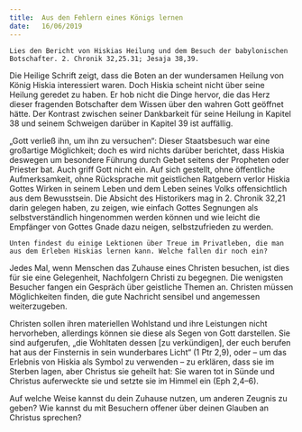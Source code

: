 ```yaml
---
title:  Aus den Fehlern eines Königs lernen
date:   16/06/2019
---
```


`Lies den Bericht von Hiskias Heilung und dem Besuch der babylonischen Botschafter. 2. Chronik 32,25.31; Jesaja 38,39.`

Die Heilige Schrift zeigt, dass die Boten an der wundersamen Heilung von König Hiskia interessiert waren. Doch Hiskia scheint nicht über seine Heilung geredet zu haben. Er hob nicht die Dinge hervor, die das Herz dieser fragenden Botschafter dem Wissen über den wahren Gott geöffnet hätte. Der Kontrast zwischen seiner Dankbarkeit für seine Heilung in Kapitel 38 und seinem Schweigen darüber in Kapitel 39 ist auffällig.

„Gott verließ ihn, um ihn zu versuchen“: Dieser Staatsbesuch war eine großartige Möglichkeit; doch es wird nichts darüber berichtet, dass Hiskia deswegen um besondere Führung durch Gebet seitens der Propheten oder Priester bat. Auch griff Gott nicht ein. Auf sich gestellt, ohne öffentliche Aufmerksamkeit, ohne Rücksprache mit geistlichen Ratgebern verlor Hiskia Gottes Wirken in seinem Leben und dem Leben seines Volks offensichtlich aus dem Bewusstsein. Die Absicht des Historikers mag in 2. Chronik 32,21 darin gelegen haben, zu zeigen, wie einfach Gottes Segnungen als selbstverständlich hingenommen werden können und wie leicht die Empfänger von Gottes Gnade dazu neigen, selbstzufrieden zu werden.

`Unten findest du einige Lektionen über Treue im Privatleben, die man aus dem Erleben Hiskias lernen kann. Welche fallen dir noch ein?`


Jedes Mal, wenn Menschen das Zuhause eines Christen besuchen, ist dies für sie eine Gelegenheit, Nachfolgern Christi zu begegnen.
Die wenigsten Besucher fangen ein Gespräch über geistliche Themen an. Christen müssen Möglichkeiten finden, die gute Nachricht sensibel und angemessen weiterzugeben.

Christen sollen ihren materiellen Wohlstand und ihre Leistungen nicht hervorheben, allerdings können sie diese als Segen von Gott darstellen. Sie sind aufgerufen, „die Wohltaten dessen [zu verkündigen], der euch berufen hat aus der Finsternis in sein wunderbares Licht“ (1 Ptr 2,9), oder – um das Erlebnis von Hiskia als Symbol zu verwenden – zu erklären, dass sie im Sterben lagen, aber Christus sie geheilt hat: Sie waren tot in Sünde und Christus auferweckte sie und setzte sie im Himmel ein (Eph 2,4–6).

Auf welche Weise kannst du dein Zuhause nutzen, um anderen Zeugnis zu geben? Wie kannst du mit Besuchern offener über deinen Glauben an Christus sprechen?
